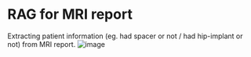 # RAG for MRI report
Extracting patient information (eg. had spacer or not / had hip-implant or not) from MRI report.
![image](ESONG1999/MRIReport_RAG/RAG.png)